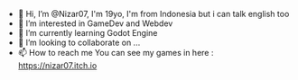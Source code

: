 - 👋 Hi, I’m @Nizar07, I'm 19yo, I'm from Indonesia but i can talk english too
- 👀 I’m interested in GameDev and Webdev
- 🌱 I’m currently learning Godot Engine
- 💞️ I’m looking to collaborate on ...
- 📫 How to reach me 
      You can see my games in here : https://nizar07.itch.io

<!---
Nizar07/Nizar07 is a ✨ special ✨ repository because its `README.md` (this file) appears on your GitHub profile.
You can click the Preview link to take a look at your changes.
--->
